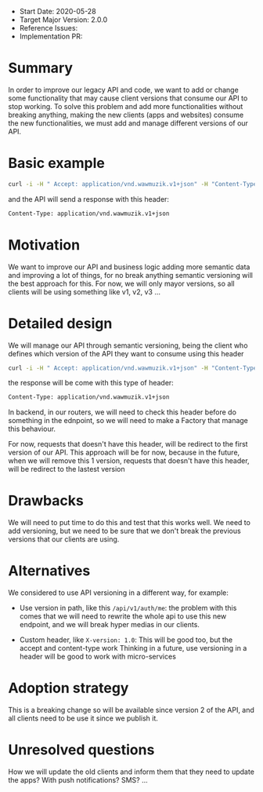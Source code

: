 - Start Date: 2020-05-28
- Target Major Version: 2.0.0
- Reference Issues:
- Implementation PR:

# Summary

In order to improve our legacy API and code, we want to add or change some functionality that may cause client versions that consume our API to stop working. To solve this problem and add more functionalities without breaking anything, making the new clients (apps and websites) consume the new functionalities, we must add and manage different versions of our API.


# Basic example

```bash
curl -i -H " Accept: application/vnd.wawmuzik.v1+json" -H "Content-Type: application/json" http://app.wawmuzik.com/auth/login
```

and the API will send a response with this header:

```bash
Content-Type: application/vnd.wawmuzik.v1+json
```

# Motivation

We want to improve our API and business logic adding more semantic data and improving a lot of things, for no break anything semantic versioning will the best approach for this. For now, we will only mayor versions, so all clients will be using something like v1, v2, v3 ...

# Detailed design

We will manage our API through semantic versioning, being the client who defines which version of the API they want to consume using this header

```bash
curl -i -H " Accept: application/vnd.wawmuzik.v1+json" -H "Content-Type: application/json" http://app.wawmuzik.com/auth/login
```

the response will be come with this type of header:

```bash
Content-Type: application/vnd.wawmuzik.v1+json
```

In backend, in our routers, we will need to check this header before do something in the ednpoint, so we will need to make a Factory that manage this behaviour.

For now, requests that doesn't have this header, will be redirect to the first version of our API. This approach will be for now, because in the future, when we will remove this 1 version, requests that doesn't have this header, will be redirect to the lastest version


# Drawbacks

We will need to put time to do this and test that this works well. We need to add versioning, but we need to be sure that we don't break the previous versions that our clients are using.

# Alternatives

We considered to use API versioning in a different way, for example:

* Use version in path, like this `/api/v1/auth/me`: the problem with this comes that we will need to rewrite the whole api to use this new endpoint, and we will break hyper medias in our clients.

* Custom header, like `X-version: 1.0`: This will be good too, but the accept and content-type work
Thinking in a future, use versioning in a header will be good to work with micro-services

# Adoption strategy

This is a breaking change so will be available since version 2 of the API, and all clients need to be use it since we publish it.

# Unresolved questions

How we will update the old clients and inform them that they need to update the apps? With push notifications? SMS? ...